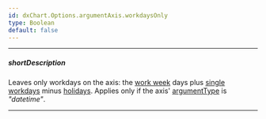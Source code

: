 ```yaml
---
id: dxChart.Options.argumentAxis.workdaysOnly
type: Boolean
default: false
---
```

---
##### shortDescription
Leaves only workdays on the axis: the [work week](/api-reference/10%20UI%20Components/dxChart/1%20Configuration/argumentAxis/workWeek.md '/Documentation/ApiReference/UI_Components/dxChart/Configuration/argumentAxis/#workWeek') days plus [single workdays](/api-reference/10%20UI%20Components/dxChart/1%20Configuration/argumentAxis/singleWorkdays.md '/Documentation/ApiReference/UI_Components/dxChart/Configuration/argumentAxis/#singleWorkdays') minus [holidays](/api-reference/10%20UI%20Components/dxChart/1%20Configuration/argumentAxis/holidays.md '/Documentation/ApiReference/UI_Components/dxChart/Configuration/argumentAxis/#holidays'). Applies only if the axis' [argumentType](/api-reference/10%20UI%20Components/dxChart/1%20Configuration/argumentAxis/argumentType.md '/Documentation/ApiReference/UI_Components/dxChart/Configuration/argumentAxis/#argumentType') is *"datetime"*.

---
